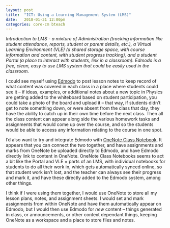```yaml
---
layout: post
title:  "ICT: Using a Learning Management System (LMS)"
date:   2018-01-31 12:00pm
categories: core-cm bteach
---
```

*Introduction to LMS - a mixture of Administration (tracking information like student attendance, reports, student or parent details, etc.), a Virtual Learning Environment (VLE) (a shared storage space, with course information and content, with student progress tracking), and a student Portal (a place to interact with students, link in a classroom). Edmodo is a free, clean, easy to use LMS system that could be easily used in the classroom.*

I could see myself using [Edmodo](https://www.edmodo.com/) to post lesson notes to keep record of what content was covered in each class in a place where students could see it – if ideas, examples, or additional notes about a new topic in Physics are getting added to the whiteboard based on student participation, you could take a photo of the board and upload it – that way, if students didn’t get to note something down, or were absent from the class that day, they have the ability to catch up in their own time before the next class. Then all the class content can appear along side the various homework tasks and assignments that would come up over the course, and so the students would be able to access any information relating to the course in one spot.

I’d also want to try and integrate Edmodo with [OneNote Class Notebook](https://www.onenote.com/classnotebook). It appears that you can connect the two together, and have assignments and marks from OneNote be uploaded directly to Edmodo, and have Edmodo directly link to content in OneNote. OneNote Class Notebooks seems to act a bit like the Portal and VLE = parts of an LMS, with individual notebooks for students to do all their work in, which gets automatically synced online, so that student work isn’t lost, and the teacher can always see their progress and mark it, and have these directly added to the Edmodo system, among other things.

I think if I were using them together, I would use OneNote to store all my lesson plans, notes, and assignment sheets. I would set and mark assignments from within OneNote and have them automatically appear on Edmodo, but I would then use Edmodo for *new* content – things generated in class, or announcements, or other context dependant things, keeping OneNote as a workspace and a place to store files and notes.